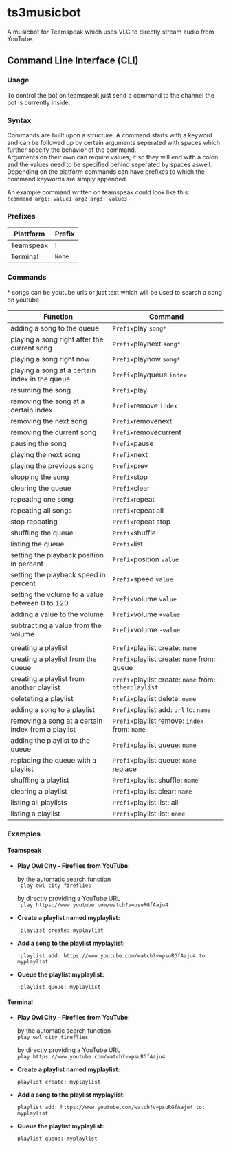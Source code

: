 # ts3musicbot
A musicbot for Teamspeak which uses VLC to directly stream audio from YouTube.

## Command Line Interface (CLI)

### Usage
To control the bot on teamspeak just send a command to the channel the bot is currently inside.  

### Syntax
Commands are built upon a structure.
A command starts with a keyword and can be followed up by certain arguments seperated with spaces which further specify the behavior of the command.  
Arguments on their own can require values, if so they will end with a colon and the values need to be specified behind seperated by spaces aswell.  
Depending on the platform commands can have prefixes to which the command keywords are simply appended.  

An example command written on teamspeak could look like this:  
```!command arg1: value1 arg2 arg3: value3```

### Prefixes
| Plattform                                          | Prefix |
| ---                                                | --- |
| Teamspeak                                          | ! |
| Terminal                                           | ```None``` |

### Commands
\* songs can be youtube urls or just text which will be used to search a song on youtube   

| Function                                           | Command |
| ---                                                | --- |
| adding a song to the queue                         | ```Prefix```play ```song*``` |
| playing a song right after the current song        | ```Prefix```playnext ```song*``` |
| playing a song right now                           | ```Prefix```playnow ```song*``` |
| playing a song at a certain index in the queue     | ```Prefix```playqueue ```index``` |
| resuming the song                                  | ```Prefix```play |
| removing the song at a certain index               | ```Prefix```remove ```index``` |
| removing the next song                             | ```Prefix```removenext |
| removing the current song                          | ```Prefix```removecurrent |
| pausing the song                                   | ```Prefix```pause |
| playing the next song                              | ```Prefix```next |
| playing the previous song                          | ```Prefix```prev |
| stopping the song                                  | ```Prefix```stop |
| clearing the queue                                 | ```Prefix```clear |
| repeating one song                                 | ```Prefix```repeat |
| repeating all songs                                | ```Prefix```repeat all |
| stop repeating                                     | ```Prefix```repeat stop |
| shuffling the queue                                | ```Prefix```shuffle |
| listing the queue                                  | ```Prefix```list |
| setting the playback position in percent           | ```Prefix```position ```value```|
| setting the playback speed in percent              | ```Prefix```speed ```value```|
| setting the volume to a value between 0 to 120     | ```Prefix```volume ```value```|
| adding a value to the volume                       | ```Prefix```volume ```+value```|
| subtracting a value from the volume                | ```Prefix```volume ```-value```|
|                                                    |
| creating a playlist                                | ```Prefix```playlist create: ```name``` |
| creating a playlist from the queue                 | ```Prefix```playlist create: ```name``` from: queue |
| creating a playlist from another playlist          | ```Prefix```playlist create: ```name``` from: ```otherplaylist``` |
| deleteting a playlist                              | ```Prefix```playlist delete: ```name``` |
| adding a song to a playlist                        | ```Prefix```playlist add: ```url``` to: ```name``` |
| removing a song at a certain index from a playlist | ```Prefix```playlist remove: ```index``` from: ```name``` |
| adding the playlist to the queue                   | ```Prefix```playlist queue: ```name``` |
| replacing the queue with a playlist                | ```Prefix```playlist queue: ```name``` replace |
| shuffling a playlist                               | ```Prefix```playlist shuffle: ```name``` |
| clearing a playlist                                | ```Prefix```playlist clear: ```name``` |
| listing all playlists                              | ```Prefix```playlist list: all |
| listing a playlist                                 | ```Prefix```playlist list: ```name``` |

### Examples

#### Teamspeak
- **Play Owl City - Fireflies from YouTube:**  
  
  by the automatic search function  
  ```!play owl city fireflies```  
  
  by directly providing a YouTube URL  
  ```!play https://www.youtube.com/watch?v=psuRGfAaju4```  

- **Create a playlist named myplaylist:**  

  ```!playlist create: myplaylist```  

- **Add a song to the playlist myplaylist:**  

  ```!playlist add: https://www.youtube.com/watch?v=psuRGfAaju4 to: myplaylist```  

- **Queue the playlist myplaylist:**  

  ```!playlist queue: myplaylist```  

#### Terminal

- **Play Owl City - Fireflies from YouTube:**  
  
  by the automatic search function  
  ```play owl city fireflies```  
  
  by directly providing a YouTube URL  
  ```play https://www.youtube.com/watch?v=psuRGfAaju4```  

- **Create a playlist named myplaylist:**  

  ```playlist create: myplaylist```  

- **Add a song to the playlist myplaylist:**  

  ```playlist add: https://www.youtube.com/watch?v=psuRGfAaju4 to: myplaylist```  

- **Queue the playlist myplaylist:**  

  ```playlist queue: myplaylist```  
